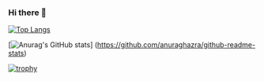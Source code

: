 ### Hi there 👋

[![Top Langs](https://github-readme-stats.vercel.app/api/top-langs/?username=strawberinmilk&layout=compact&theme=gruvbox
)](https://github.com/anuraghazra/github-readme-stats)

[![Anurag's GitHub stats](https://github-readme-stats.vercel.app/api?username=strawberinmilk&theme=gruvbox)]
(https://github.com/anuraghazra/github-readme-stats)

[![trophy](https://github-profile-trophy.vercel.app/?username=strawberinmilk)](https://github.com/ryo-ma/github-profile-trophy)
